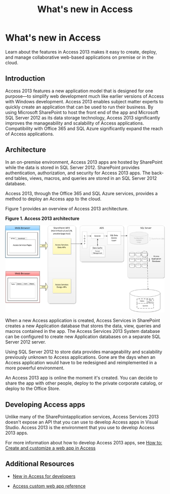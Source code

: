 ﻿---
title: What's new in Access
ms.date: 09/25/2017
ms.prod: sharepoint
ms.assetid: 625bc1d0-55db-4420-a02e-aee04028b215
---


# What's new in Access
Learn about the features in Access 2013 makes it easy to create, deploy, and manage collaborative web-based applications on premise or in the cloud.
## Introduction
<a name="SP15_access15overview_Introduction"> </a>

Access 2013 features a new application model that is designed for one purpose―to simplify web development much like earlier versions of Access with Windows development. Access 2013 enables subject matter experts to quickly create an application that can be used to run their business. By using Microsoft SharePoint to host the front end of the app and Microsoft SQL Server 2012 as its data storage technology, Access 2013 significantly improves the manageability and scalability of Access applications. Compatibility with Office 365 and SQL Azure significantly expand the reach of Access applications.
  
    
    

## Architecture
<a name="SP15_access15overview_Architecture"> </a>

In an on-premise environment, Access 2013 apps are hosted by SharePoint while the data is stored in SQL Server 2012. SharePoint provides authentication, authorization, and security for Access 2013 apps. The back-end tables, views, macros, and queries are stored in an SQL Server 2012 database.
  
    
    
Access 2013, through the Office 365 and SQL Azure services, provides a method to deploy an Access app to the cloud.
  
    
    
Figure 1 provides an overview of Access 2013 architecture.
  
    
    

**Figure 1. Access 2013 architecture**

  
    
    

  
    
    
![Access 2013 architecture](../images/odc_Office15_Access15OverviewDK2_Figure07.jpg)
  
    
    
When a new Access application is created, Access Services in SharePoint creates a new Application database that stores the data, view, queries and macros contained in the app. The Access Services 2013 System database can be configured to create new Application databases on a separate SQL Server 2012 server.
  
    
    
Using SQL Server 2012 to store data provides manageability and scalability previously unknown to Access applications. Gone are the days when an Access application would have to be redesigned and reimplemented in a more powerful environment.
  
    
    
An Access 2013 app is online the moment it's created. You can decide to share the app with other people, deploy to the private corporate catalog, or deploy to the Office Store.
  
    
    

## Developing Access apps
<a name="SP15_access15overview_DevelopingAccessapps"> </a>

Unlike many of the SharePointapplication services, Access Services 2013 doesn't expose an API that you can use to develop Access apps in Visual Studio. Access 2013 is the environment that you use to develop Access 2013 apps.
  
    
    
For more information about how to develop Access 2013 apps, see  [How to: Create and customize a web app in Access](http://msdn.microsoft.com/library/628745f4-82e9-4838-9726-6f3e506a654f%28Office.15%29.aspx)
  
    
    

## Additional Resources
<a name="SP15_access15overview_addres"> </a>


-  [New in Access for developers](http://msdn.microsoft.com/library/df778f51-d65e-4c30-b618-65003ceb39b3%28Office.15%29.aspx)
    
  
-  [Access custom web app reference](http://msdn.microsoft.com/library/8d696fa4-a6f2-4fb1-8662-a313bf0b5989%28Office.15%29.aspx)
    
  

